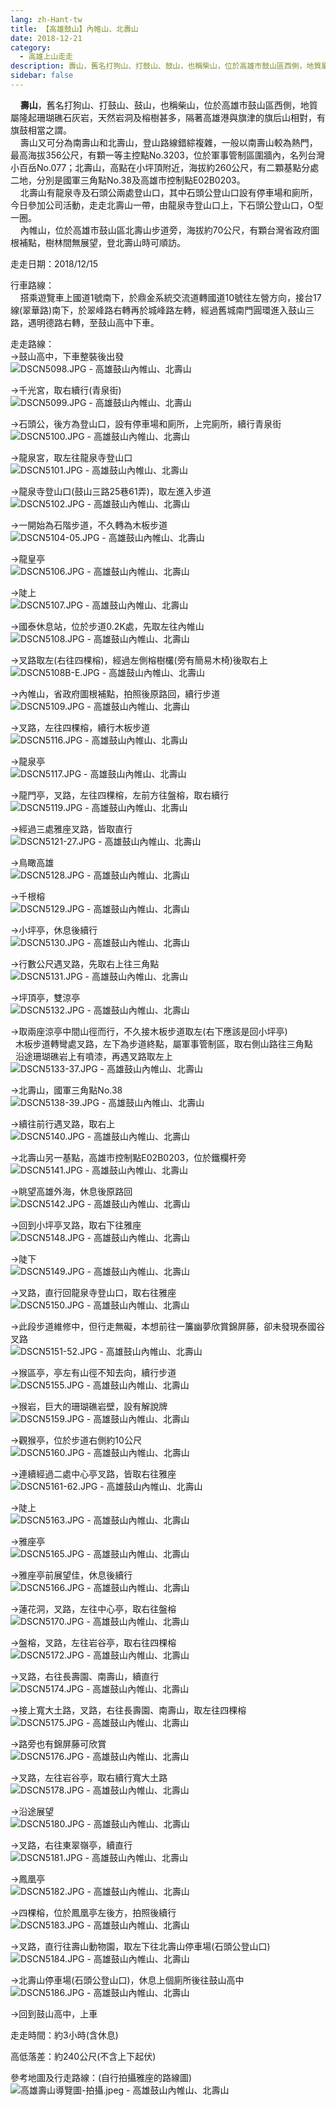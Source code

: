 ```yaml
---
lang: zh-Hant-tw
title: 【高雄鼓山】內帷山、北壽山
date: 2018-12-21
category: 
  - 高雄上山走走
description: 壽山，舊名打狗山、打鼓山、鼓山，也稱柴山，位於高雄市鼓山區西側，地質屬隆起珊瑚礁石灰岩，天然岩洞及榕樹甚多，隔著高雄港與旗津的旗后山相對，有旗鼓相當之謂。 壽山又可分為南壽山和北壽山，登山路線錯綜複雜，一般以南壽山較為熱門，最高海拔356公尺，有顆一等主控點No.3203，位於軍事管制區圍牆內，名列台灣小百岳No.077；北壽山，高點在小坪頂附近，海拔約260公尺，有二顆基點分處二地，分別是國軍三角點No.38及高雄市控制點E02B0203。 北壽山有龍泉寺及石頭公兩處登山口，其中石頭公登山口設有停車場和廁所，今日參加公司活動，走走北壽山一帶，由龍泉寺登山口上，下石頭公登山口，O型一圈。 內帷山，位於高雄市鼓山區北壽山步道旁，海拔約70公尺，有顆台灣省政府圖根補點，樹林間無展望，登北壽山時可順訪。
sidebar: false
---
```


    **壽山**，舊名打狗山、打鼓山、鼓山，也稱柴山，位於高雄市鼓山區西側，地質屬隆起珊瑚礁石灰岩，天然岩洞及榕樹甚多，隔著高雄港與旗津的旗后山相對，有旗鼓相當之謂。  
    壽山又可分為南壽山和北壽山，登山路線錯綜複雜，一般以南壽山較為熱門，最高海拔356公尺，有顆一等主控點No.3203，位於軍事管制區圍牆內，名列台灣小百岳No.077；北壽山，高點在小坪頂附近，海拔約260公尺，有二顆基點分處二地，分別是國軍三角點No.38及高雄市控制點E02B0203。  
    北壽山有龍泉寺及石頭公兩處登山口，其中石頭公登山口設有停車場和廁所，今日參加公司活動，走走北壽山一帶，由龍泉寺登山口上，下石頭公登山口，O型一圈。  
    內帷山，位於高雄市鼓山區北壽山步道旁，海拔約70公尺，有顆台灣省政府圖根補點，樹林間無展望，登北壽山時可順訪。

走走日期：2018/12/15

行車路線：  
    搭乘遊覽車上國道1號南下，於鼎金系統交流道轉國道10號往左營方向，接台17線(翠華路)南下，於翠峰路右轉再於城峰路左轉，經過舊城南門圓環進入鼓山三路，遇明德路右轉，至鼓山高中下車。

走走路線：  
→鼓山高中，下車整裝後出發  
![DSCN5098.JPG - 高雄鼓山內帷山、北壽山](image/1201910985_l.jpg)

→千光宮，取右續行(青泉街)  
![DSCN5099.JPG - 高雄鼓山內帷山、北壽山](image/1201911495_l.jpg)

→石頭公，後方為登山口，設有停車場和廁所，上完廁所，續行青泉街  
![DSCN5100.JPG - 高雄鼓山內帷山、北壽山](image/1201911784_l.jpg)

→龍泉宮，取左往龍泉寺登山口  
![DSCN5101.JPG - 高雄鼓山內帷山、北壽山](image/1201911496_l.jpg)

→龍泉寺登山口(鼓山三路25巷61弄)，取左進入步道  
![DSCN5102.JPG - 高雄鼓山內帷山、北壽山](image/1201912107_l.jpg)

→一開始為石階步道，不久轉為木板步道  
![DSCN5104-05.JPG - 高雄鼓山內帷山、北壽山](image/1201911407_l.jpg)

→龍皇亭  
![DSCN5106.JPG - 高雄鼓山內帷山、北壽山](image/1201912193_l.jpg)

→陡上  
![DSCN5107.JPG - 高雄鼓山內帷山、北壽山](image/1201911988_l.jpg)

→國泰休息站，位於步道0.2K處，先取左往內帷山  
![DSCN5108.JPG - 高雄鼓山內帷山、北壽山](image/1201912108_l.jpg)

→叉路取左(右往四棵榕)，經過左側榕樹欉(旁有簡易木椅)後取右上  
![DSCN5108B-E.JPG - 高雄鼓山內帷山、北壽山](image/1201910744_l.jpg)

→內帷山，省政府圖根補點，拍照後原路回，續行步道  
![DSCN5109.JPG - 高雄鼓山內帷山、北壽山](image/1201911893_l.jpg)

→叉路，左往四棵榕，續行木板步道  
![DSCN5116.JPG - 高雄鼓山內帷山、北壽山](image/1201911785_l.jpg)

→龍泉亭  
![DSCN5117.JPG - 高雄鼓山內帷山、北壽山](image/1201910987_l.jpg)

→龍門亭，叉路，左往四棵榕，左前方往盤榕，取右續行  
![DSCN5119.JPG - 高雄鼓山內帷山、北壽山](image/1201912111_l.jpg)

→經過三處雅座叉路，皆取直行  
![DSCN5121-27.JPG - 高雄鼓山內帷山、北壽山](image/1201912196_l.jpg)

→鳥瞰高雄  
![DSCN5128.JPG - 高雄鼓山內帷山、北壽山](image/1201911991_l.jpg)

→千根榕  
![DSCN5129.JPG - 高雄鼓山內帷山、北壽山](image/1201911411_l.jpg)

→小坪亭，休息後續行  
![DSCN5130.JPG - 高雄鼓山內帷山、北壽山](image/1201911894_l.jpg)

→行數公尺遇叉路，先取右上往三角點  
![DSCN5131.JPG - 高雄鼓山內帷山、北壽山](image/1201911786_l.jpg)

→坪頂亭，雙涼亭  
![DSCN5132.JPG - 高雄鼓山內帷山、北壽山](image/1201911896_l.jpg)

→取兩座涼亭中間山徑而行，不久接木板步道取左(右下應該是回小坪亭)  
  木板步道轉彎處叉路，左下為步道終點，屬軍事管制區，取右側山路往三角點  
  沿途珊瑚礁岩上有噴漆，再遇叉路取左上  
![DSCN5133-37.JPG - 高雄鼓山內帷山、北壽山](image/1201911787_l.jpg)

→北壽山，國軍三角點No.38  
![DSCN5138-39.JPG - 高雄鼓山內帷山、北壽山](image/1201911897_l.jpg)

→續往前行遇叉路，取右上  
![DSCN5140.JPG - 高雄鼓山內帷山、北壽山](image/1201911414_l.jpg)

→北壽山另一基點，高雄市控制點E02B0203，位於鐵欄杆旁  
![DSCN5141.JPG - 高雄鼓山內帷山、北壽山](image/1201911415_l.jpg)

→眺望高雄外海，休息後原路回  
![DSCN5142.JPG - 高雄鼓山內帷山、北壽山](image/1201911993_l.jpg)

→回到小坪亭叉路，取右下往雅座  
![DSCN5148.JPG - 高雄鼓山內帷山、北壽山](image/1201912112_l.jpg)

→陡下  
![DSCN5149.JPG - 高雄鼓山內帷山、北壽山](image/1201910992_l.jpg)

→叉路，直行回龍泉寺登山口，取右往雅座  
![DSCN5150.JPG - 高雄鼓山內帷山、北壽山](image/1201911794_l.jpg)

→此段步道維修中，但行走無礙，本想前往一簾幽夢欣賞錦屏藤，卻未發現泰國谷叉路  
![DSCN5151-52.JPG - 高雄鼓山內帷山、北壽山](image/1201910993_l.jpg)

→猴區亭，亭左有山徑不知去向，續行步道  
![DSCN5155.JPG - 高雄鼓山內帷山、北壽山](image/1201911903_l.jpg)

→猴岩，巨大的珊瑚礁岩壁，設有解說牌  
![DSCN5159.JPG - 高雄鼓山內帷山、北壽山](image/1201910746_l.jpg)

→觀猴亭，位於步道右側約10公尺  
![DSCN5160.JPG - 高雄鼓山內帷山、北壽山](image/1201911904_l.jpg)

→連續經過二處中心亭叉路，皆取右往雅座  
![DSCN5161-62.JPG - 高雄鼓山內帷山、北壽山](image/1201911995_l.jpg)

→陡上  
![DSCN5163.JPG - 高雄鼓山內帷山、北壽山](image/1201911219_l.jpg)

→雅座亭  
![DSCN5165.JPG - 高雄鼓山內帷山、北壽山](image/1201911906_l.jpg)

→雅座亭前展望佳，休息後續行  
![DSCN5166.JPG - 高雄鼓山內帷山、北壽山](image/1201910747_l.jpg)

→蓮花洞，叉路，左往中心亭，取右往盤榕  
![DSCN5170.JPG - 高雄鼓山內帷山、北壽山](image/1201912116_l.jpg)

→盤榕，叉路，左往岩谷亭，取右往四棵榕  
![DSCN5172.JPG - 高雄鼓山內帷山、北壽山](image/1201910995_l.jpg)

→叉路，右往長壽園、南壽山，續直行  
![DSCN5174.JPG - 高雄鼓山內帷山、北壽山](image/1201911503_l.jpg)

→接上寬大土路，叉路，右往長壽園、南壽山，取左往四棵榕  
![DSCN5175.JPG - 高雄鼓山內帷山、北壽山](image/1201911416_l.jpg)

→路旁也有錦屏藤可欣賞  
![DSCN5176.JPG - 高雄鼓山內帷山、北壽山](image/1201911504_l.jpg)

→叉路，左往岩谷亭，取右續行寬大土路  
![DSCN5178.JPG - 高雄鼓山內帷山、北壽山](image/1201910748_l.jpg)

→沿途展望  
![DSCN5180.JPG - 高雄鼓山內帷山、北壽山](image/1201911908_l.jpg)

→叉路，右往東翠嶺亭，續直行  
![DSCN5181.JPG - 高雄鼓山內帷山、北壽山](image/1201911417_l.jpg)

→鳳凰亭  
![DSCN5182.JPG - 高雄鼓山內帷山、北壽山](image/1201911796_l.jpg)

→四棵榕，位於鳳凰亭左後方，拍照後續行  
![DSCN5183.JPG - 高雄鼓山內帷山、北壽山](image/1201912120_l.jpg)

→叉路，直行往壽山動物園，取左下往北壽山停車場(石頭公登山口)  
![DSCN5184.JPG - 高雄鼓山內帷山、北壽山](image/1201911704_l.jpg)

→北壽山停車場(石頭公登山口)，休息上個廁所後往鼓山高中  
![DSCN5186.JPG - 高雄鼓山內帷山、北壽山](image/1201911705_l.jpg)

→回到鼓山高中，上車

走走時間：約3小時(含休息)

高低落差：約240公尺(不含上下起伏)

參考地圖及行走路線：(自行拍攝雅座的路線圖)  
![高雄壽山導覽圖-拍攝.jpeg - 高雄鼓山內帷山、北壽山](image/1201913966_l.jpg)